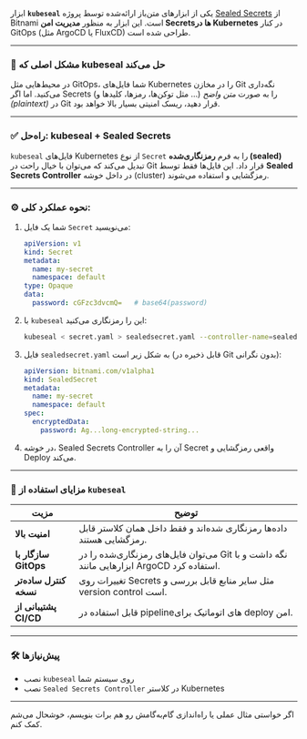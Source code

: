 ابزار **`kubeseal`** یکی از ابزارهای متن‌باز ارائه‌شده توسط پروژه [Sealed Secrets](https://github.com/bitnami-labs/sealed-secrets) از Bitnami است. این ابزار به منظور **مدیریت امن Secretsها در Kubernetes** در کنار GitOps (مثل ArgoCD یا FluxCD) طراحی شده است.

---

### 🔐 **مشکل اصلی که kubeseal حل می‌کند**

در محیط‌هایی مثل GitOps، شما فایل‌های Kubernetes را در مخازن Git نگه‌داری می‌کنید. اما اگر Secrets (مثل توکن‌ها، رمزها، کلیدها و ...) را به صورت *متن واضح (plaintext)* در Git قرار دهید، ریسک امنیتی بسیار بالا خواهد بود.

---

### ✅ **راه‌حل: kubeseal + Sealed Secrets**

`kubeseal` فایل‌های Kubernetes از نوع `Secret` را به فرم **رمزنگاری‌شده (sealed)** تبدیل می‌کند که می‌توان با خیال راحت در Git قرار داد. این فایل‌ها فقط توسط **Sealed Secrets Controller** در داخل خوشه (cluster) رمزگشایی و استفاده می‌شوند.

---

### ⚙️ نحوه عملکرد کلی:

1. شما یک فایل `Secret` می‌نویسید:

   ```yaml
   apiVersion: v1
   kind: Secret
   metadata:
     name: my-secret
     namespace: default
   type: Opaque
   data:
     password: cGFzc3dvcmQ=   # base64(password)
   ```

2. با `kubeseal` این را رمزنگاری می‌کنید:

   ```bash
   kubeseal < secret.yaml > sealedsecret.yaml --controller-name=sealed-secrets --controller-namespace=kube-system --format=yaml
   ```

3. فایل `sealedsecret.yaml` به شکل زیر است (قابل ذخیره در Git بدون نگرانی):

   ```yaml
   apiVersion: bitnami.com/v1alpha1
   kind: SealedSecret
   metadata:
     name: my-secret
     namespace: default
   spec:
     encryptedData:
       password: Ag...long-encrypted-string...
   ```

4. در خوشه، Sealed Secrets Controller آن را به Secret واقعی رمزگشایی و Deploy می‌کند.

---

### 🎯 مزایای استفاده از `kubeseal`

| مزیت                   | توضیح                                                                                     |
| ---------------------- | ----------------------------------------------------------------------------------------- |
| **امنیت بالا**         | داده‌ها رمزنگاری شده‌اند و فقط داخل همان کلاستر قابل رمزگشایی هستند.                      |
| **سازگار با GitOps**   | می‌توان فایل‌های رمزنگاری‌شده را در Git نگه داشت و با ابزارهایی مانند ArgoCD استفاده کرد. |
| **کنترل ساده‌تر نسخه** | تغییرات روی Secrets مثل سایر منابع قابل بررسی و version control است.                      |
| **پشتیبانی از CI/CD**  | قابل استفاده در pipelineهای اتوماتیک برای deploy امن.                                     |

---

### 🛠️ پیش‌نیازها

* نصب `kubeseal` روی سیستم شما
* نصب `Sealed Secrets Controller` در کلاستر Kubernetes

---

اگر خواستی مثال عملی یا راه‌اندازی گام‌به‌گامش رو هم برات بنویسم، خوشحال می‌شم کمک کنم.
